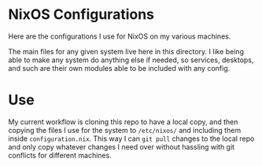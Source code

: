 # NixOS Configurations
Here are the configurations I use for NixOS on my various machines.

The main files for any given system live here in this directory. I like being able to make any system do anything else
if needed, so services, desktops, and such are their own modules able to be included with any config.

# Use
My current workflow is cloning this repo to have a local copy, and then copying the files I use for the system to
`/etc/nixos/` and including them inside `configuration.nix`. This way I can `git pull` changes to the local repo and
only copy whatever changes I need over without hassling with git conflicts for different machines.

